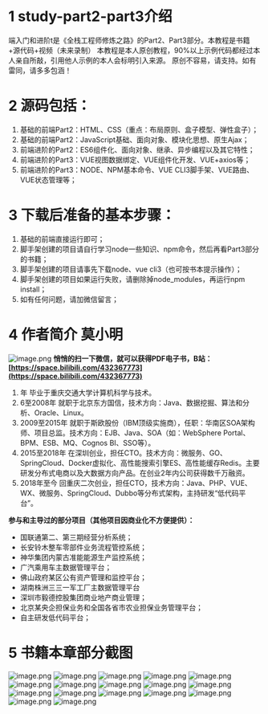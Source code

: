 # 1 study-part2-part3介绍
   端入门和进阶t是《全栈工程师修炼之路》的Part2、Part3部分。本教程是书籍+源代码+视频（未来录制）
本教程是本人原创教程，90%以上示例代码都经过本人亲自所敲，引用他人示例的本人会标明引入来源。
原创不容易，请支持。如有雷同，请多多包涵！

# 2 源码包括：
1. 基础的前端Part2：HTML、CSS（重点：布局原则、盒子模型、弹性盒子）；
2. 基础的前端Part2：JavaScript基础、面向对象、模块化思想、原生Ajax；
3. 前端进阶的Part2：ES6组件化、面向对象、继承、异步编程以及其它特性；
4. 前端进阶的Part3：VUE视图数据绑定、VUE组件化开发、VUE+axios等；
5. 前端进阶的Part3：NODE、NPM基本命令、VUE CLI3脚手架、VUE路由、VUE状态管理等；

# 3 下载后准备的基本步骤：
1. 基础的前端直接运行即可；
2. 脚手架创建的项目请自行学习node一些知识、npm命令，然后再看Part3部分的书籍；
3. 脚手架创建的项目请事先下载node、vue cli3（也可按书本提示操作）；
4. 脚手架创建的项目如果运行失败，请删除掉node_modules，再运行npm install；
5. 如有任何问题，请加微信留言；

# 4 作者简介 莫小明
 
  ![image.png](https://upload-images.jianshu.io/upload_images/18601763-68f09e5e7bcd4262.png?imageMogr2/auto-orient/strip%7CimageView2/2/w/1240)
**悄悄的扫一下微信，就可以获得PDF电子书，B站：[https://space.bilibili.com/432367773](https://space.bilibili.com/432367773)**
 
1. 年 毕业于重庆交通大学计算机科学与技术。
2. 6至2008年 就职于北京东方国信，技术方向：Java、数据挖掘、算法和分析、Oracle、Linux。
3. 2009至2015年 就职于斯欧股份（IBM顶级实施商），任职：华南区SOA架构师、项目总监。技术方向：EJB、Java、SOA（如：WebSphere Portal、BPM、ESB、MQ、Cognos BI、SSO等）。
4. 2015至2018年 在深圳创业，担任CTO。技术方向：微服务、GO、SpringCloud、Docker虚拟化、高性能搜索引擎ES、高性能缓存Redis。主要研发分布式电商以及大数据方向产品。在创业2年内公司获得数千万融资。
5. 2018年至今 回重庆二次创业，担任CTO，技术方向：Java、PHP、VUE、WX、微服务、SpringCloud、Dubbo等分布式架构，主持研发“低代码平台”。

**参与和主导过的部分项目（其他项目因商业化不方便提供）：**
* 国联通第二、第三期经营分析系统；
* 长安铃木整车零部件业务流程管控系统；
* 神华集团内蒙古准能能源生产监控系统；
* 广汽乘用车主数据管理平台；
* 佛山政府某区公有资产管理和监控平台；
* 湖南株洲三三一军工厂主数据管理平台
* 深圳市毅德控股集团商业地产商业管理；
* 北京某央企担保业务和全国各省市农业担保业务管理平台；
* 自主研发低代码平台；

# 5 书籍本章部分截图
![image.png](https://i0.hdslb.com/bfs/album/fafdf393898d9faa75495abf3e664f89d9718f16.png)
![image.png](https://i0.hdslb.com/bfs/album/7442ef026dd3f315868ddd1fa45204622ff36caf.png)
![image.png](https://i0.hdslb.com/bfs/album/c66e92be93119a7b1b775d6524391c481fb560de.png)
![image.png](https://i0.hdslb.com/bfs/album/489d3bab61f74dad0a433253ee51cf191633d998.png)
![image.png](https://i0.hdslb.com/bfs/album/717afcdc4f3f62d573fba0100212d9068caa8959.png)
![image.png](https://i0.hdslb.com/bfs/album/afa1f2db604805d888c14dca6bf0c61bdc2b0dfe.png)
![image.png](https://i0.hdslb.com/bfs/album/3ffd281834e960e9b3b01e6180db8145e0ae659a.png)
![image.png](https://i0.hdslb.com/bfs/album/d709cfdf76aecaa0f5a0d4124da6e85c67b39512.png)
![image.png](https://i0.hdslb.com/bfs/album/d3efbc2e6af2edafcc95aec2752803b2bd252a7f.png)
![image.png](https://i0.hdslb.com/bfs/album/92fa5249277be07a4c599d268fc411d312231a8a.png)
![image.png](https://i0.hdslb.com/bfs/album/a5b4fe0d2471d0ea9839b28f8f6bdf4089c92caa.png)
![image.png](https://i0.hdslb.com/bfs/album/a73c42b3acc1410b534dbe1dfdce0321c6b11bc0.png)
![image.png](https://i0.hdslb.com/bfs/album/0336fd7793a548f5e8449807d5b824fdfa882ab4.png)
![image.png](https://i0.hdslb.com/bfs/album/3a6ebc5a3a7d454dca47b75c7e61385eeb29670e.png)
![image.png](https://i0.hdslb.com/bfs/album/0ac31b3cdbb21764920a79a31055595ac339117f.png)
![image.png](https://i0.hdslb.com/bfs/album/f6e7ef9e03acf7f0ac09fc891cac63ce4f36c110.png)
![image.png](https://i0.hdslb.com/bfs/album/09313ac31f8cc4292b668775b88bb2c86f6a9c52.png)


